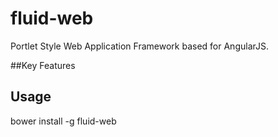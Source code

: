 # fluid-web
Portlet Style Web Application Framework based for AngularJS.

##Key Features

## Usage
bower install -g fluid-web
